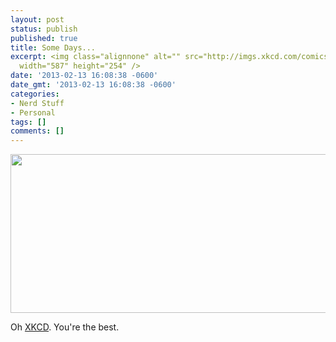 ```yaml
---
layout: post
status: publish
published: true
title: Some Days...
excerpt: <img class="alignnone" alt="" src="http://imgs.xkcd.com/comics/computer_problems.png"
  width="587" height="254" />
date: '2013-02-13 16:08:38 -0600'
date_gmt: '2013-02-13 16:08:38 -0600'
categories:
- Nerd Stuff
- Personal
tags: []
comments: []
---
```


<a href="http://imgs.xkcd.com/comics/computer_problems.png"><img class="alignnone" alt="" src="http://imgs.xkcd.com/comics/computer_problems.png" width="587" height="254" /></a>


Oh <a href="http://xkcd.com/722/" target="_blank">XKCD</a>. You're the best.

